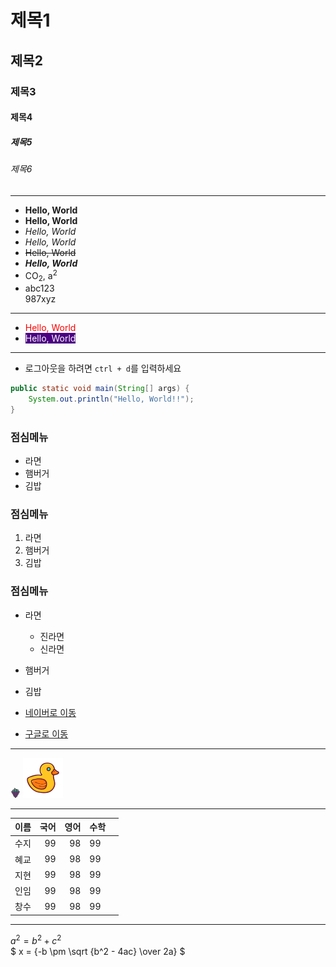 # 제목1
## 제목2
### 제목3
#### 제목4
##### 제목5
###### 제목6


---
+ **Hello, World**
+ __Hello, World__
+ *Hello, World*
+ _Hello, World_
+ ~~Hello, World~~
+ ***Hello, World***
+ CO<sub>2</sub>, a<sup>2</sup>
+ abc123<br>987xyz
---
+ <span style="color: red">Hello, World</span>
+ <span style="color: white; background: indigo">Hello, World</span>
---
+ 로그아웃을 하려면 `ctrl + d`를 입력하세요
```java
public static void main(String[] args) {
    System.out.println("Hello, World!!");
}

```
### 점심메뉴
+ 라면
+ 햄버거
+ 김밥

### 점심메뉴
1. 라면
2. 햄버거
3. 김밥

### 점심메뉴
+ 라면
  * 진라면
  * 신라면
+ 햄버거
+ 김밥


+ [네이버로 이동](https://naver.com)
+ [구글로 이동](https://google.com)

---

![포도아이콘](/views/static/img/grape.png)
![오리아이콘](/views/static/img/rubber-duck.png)

---

| 이름 |   국어 |   영어 | 수학 |   |
|----|---:|---:|:---|---|
| 수지 |   99 |   98 | 99 |   |
| 혜교 |   99 |   98 | 99 |   |
| 지현 |   99 |   98 | 99 |   |
| 인임 |   99 |   98 | 99 |   |
| 창수 |   99 |   98 | 99 |   |

---

$a^2 = b^2 + c^2$ <br>
$ x = {-b \pm \sqrt {b^2 - 4ac} \over 2a} $

